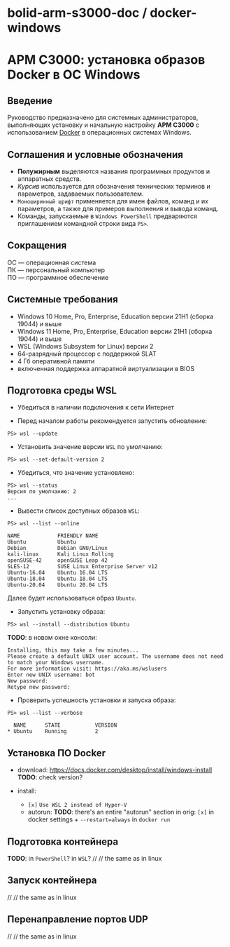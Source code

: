# bolid-arm-s3000-doc / docker-windows

# АРМ С3000: установка образов Docker в ОС Windows



## Введение

Руководство предназначено для системных администраторов,
выполняющих установку и начальную настройку **АРМ С3000**
с использованием [Docker](https://www.docker.io)
в операционных системах Windows.



## Соглашения и условные обозначения

* **Полужирным** выделяются названия программных продуктов и аппаратных средств.
* *Курсив* используется для обозначения технических терминов и параметров,
  задаваемых пользователем.
* `Моноширинный шрифт` применяется для имен файлов, команд и их параметров,
  а также для примеров выполнения и вывода команд.
* Команды, запускаемые в `Windows PowerShell` предваряются
  приглашением командной строки вида `PS>`.



## Сокращения

ОС — операционная система<br />
ПК — персональный компьютер<br />
ПО — программное обеспечение



## Системные требования

- Windows 10 Home, Pro, Enterprise, Education версии 21H1 (сборка 19044) и выше
- Windows 11 Home, Pro, Enterprise, Education версии 21H1 (сборка 19044) и выше
- WSL (Windows Subsystem for Linux) версии 2
- 64-разрядный процессор с поддержкой SLAT
- 4 Гб оперативной памяти
- включенная поддержка аппаратной виртуализации в BIOS



## Подготовка среды WSL

* Убедиться в наличии подключения к сети Интернет

* Перед началом работы рекомендуется запустить обновление:
```
PS> wsl --update
```

* Установить значение версии `WSL` по умолчанию:
```
PS> wsl --set-default-version 2
```

* Убедиться, что значение установлено:
```
PS> wsl --status
Версия по умолчанию: 2
...
```

* Вывести список доступных образов `WSL`:
```
PS> wsl --list --online

NAME            FRIENDLY NAME
Ubuntu          Ubuntu
Debian          Debian GNU/Linux
kali-linux      Kali Linux Rolling
openSUSE-42     openSUSE Leap 42
SLES-12         SUSE Linux Enterprise Server v12
Ubuntu-16.04    Ubuntu 16.04 LTS
Ubuntu-18.04    Ubuntu 18.04 LTS
Ubuntu-20.04    Ubuntu 20.04 LTS
```
Далее будет использоваться образ `Ubuntu`.

* Запустить установку образа:
```
PS> wsl --install --distribution Ubuntu
```

**TODO**: в новом окне консоли:

```
Installing, this may take a few minutes...
Please create a default UNIX user account. The username does not need to match your Windows username.
For more information visit: https://aka.ms/wslusers
Enter new UNIX username: bot
New password:
Retype new password:
```

* Проверить успешность установки и запуска образа:
```
PS> wsl --list --verbose

  NAME      STATE           VERSION
* Ubuntu    Running         2
```



## Установка ПО Docker

* download:
  https://docs.docker.com/desktop/install/windows-install
  **TODO**: check version?

* install:
  * `[x]` `Use WSL 2 instead of Hyper-V`
  * autorun:
    **TODO**: there's an entire "autorun" section in orig:
    `[x]` in docker settings + `--restart=always` in `docker run`



## Подготовка контейнера

**TODO**: in `PowerShell`? in `WSL`?
// // the same as in linux



## Запуск контейнера
// // the same as in linux



## Перенаправление портов UDP
// // the same as in linux
